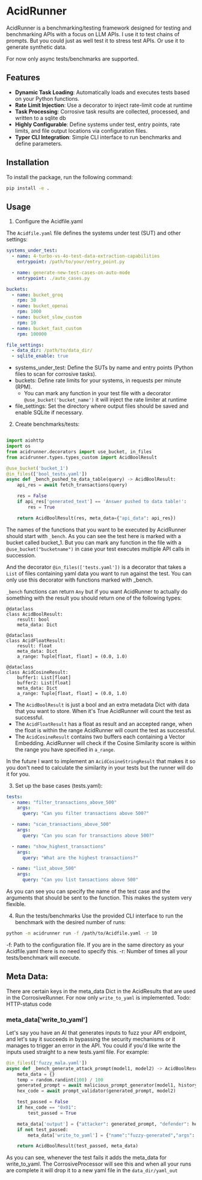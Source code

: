 # AcidRunner

AcidRunner is a benchmarking/testing framework designed for testing and
benchmarking APIs with a focus on LLM APIs. I use it to test chains of 
prompts. But you could just as well test it to stress test APIs. Or use
it to generate synthetic data.

For now only async tests/benchmarks are supported.

## Features

- **Dynamic Task Loading**: Automatically loads and executes tests based on your Python functions.
- **Rate Limit Injection**: Use a decorator to inject rate-limit code at runtime
- **Task Processing**: Corrosive task results are collected, processed, and written to a sqlite db
- **Highly Configurable**: Define systems under test, entry points, rate limits, and file output locations via configuration files.
- **Typer CLI Integration**: Simple CLI interface to run benchmarks and define parameters.

## Installation

To install the package, run the following command:

```bash
pip install -e .
```

## Usage
1. Configure the Acidfile.yaml

The `Acidfile.yaml` file defines the systems under test (SUT) and other settings:

```yaml
systems_under_test:
  - name: 4-turbo-vs-4o-test-data-extraction-capabilities
    entrypoint: /path/to/your/entry_point.py

  - name: generate-new-test-cases-on-auto-mode
    entrypoint: ./auto_cases.py

buckets:
  - name: bucket_groq
    rpm: 30
  - name: bucket_openai
    rpm: 1000
  - name: bucket_slow_custom
    rpm: 10
  - name: bucket_fast_custom
    rpm: 100000

file_settings:
  - data_dir: /path/to/data_dir/
  - sqlite_enable: true
```

- systems_under_test: Define the SUTs by name and entry points (Python files to scan for corrosive tasks).
- buckets: Define rate limits for your systems, in requests per minute (RPM).
  - You can mark any function in your test file with a decorator `@use_bucket('bucket_name')` it will inject the rate limiter at runtime
- file_settings: Set the directory where output files should be saved and enable SQLite if necessary.

2. Create benchmarks/tests:

```python

import aiohttp
import os
from acidrunner.decorators import use_bucket, in_files
from acidrunner.types.types_custom import AcidBoolResult

@use_bucket('bucket_1')
@in_files(['bool_tests.yaml'])
async def _bench_pushed_to_data_table(query) -> AcidBoolResult:
    api_res = await fetch_transactions(query)

    res = False
    if api_res['generated_text'] == 'Answer pushed to data table!':
        res = True

    return AcidBoolResult(res, meta_data={"api_data": api_res})
```

The names of the functions that you want to be executed by AcidRunner
should start with `_bench`. As you can see the test here is marked with
a bucket called bucket_1. But you can mark any function in the file with
a `@use_bucket("bucketname")` in case your test executes multiple API calls
in succession. 


And the decorator `@in_files(['tests.yaml'])` is a
decorator that takes a `List` of files containing yaml data you want to
run against the test. You can only use this decorator with functions
marked with \_bench. 

`_bench` functions can return `Any` but if you want AcidRunner to
actually do something with the result you should return one of the following
types:

```
@dataclass
class AcidBoolResult:
    result: bool
    meta_data: Dict

@dataclass
class AcidFloatResult:
    result: float 
    meta_data: Dict
    a_range: Tuple[float, float] = (0.0, 1.0)

@dataclass
class AcidCosineResult:
    buffer1: List[float]
    buffer2: List[float]
    meta_data: Dict 
    a_range: Tuple[float, float] = (0.0, 1.0)
```

- The `AcidBoolResult` is just a bool and an extra metadata Dict with data that
you want to store. When it's True AcidRunner will count the test as
successful. 
- The `AcidFloatResult` has a float as result and an accepted range,
  when the float is within the range AcidRunner will count the test as
  successful. 
- The `AcidCosineResult` contains two buffers each containing a Vector
  Embedding. AcidRunner will check if the Cosine Similarity score is
  within the range you have specified in `a_range`.

In the future I want to implement an `AcidCosineStringResult` that makes
it so you don't need to calculate the similarity in your tests but the
runner will do it for you.


3. Set up the base cases (tests.yaml):
``` yaml
tests:
  - name: "filter_transactions_above_500"
    args:
      query: "Can you filter transactions above 500?"

  - name: "scan_transactions_above_500"
    args:
      query: "Can you scan for transactions above 500?"

  - name: "show_highest_transactions"
    args:
      query: "What are the highest transactions?"

  - name: "list_above_500"
    args:
      query: "Can you list tansactions above 500"
```

As you can see you can specify the name of the test case and the
arguments that should be sent to the function. This makes the system
very flexible.

4. Run the tests/benchmarks
Use the provided CLI interface to run the benchmark with the desired number of runs:

```bash
python -m acidrunner run -f /path/to/Acidfile.yaml -r 10
```
-f: Path to the configuration file. If you are in the same directory as your Acidfile.yaml there is no need to specify this.
-r: Number of times all your tests/benchmark will execute.

## Meta Data:

There are certain keys in the meta_data Dict in the AcidResults that are
used in the CorrosiveRunner. For now only `write_to_yaml` is
implemented. Todo: HTTP-status code

### meta_data['write_to_yaml']
Let's say you have an AI that generates inputs to fuzz your API
endpoint, and let's say it succeeds in bypassing the security mechanisms
or it manages to trigger an error in the API. You could if you'd like
write the inputs used straight to a new tests.yaml file. For example:

``` python
@in_files(['fuzzy_mala.yaml'])
async def _bench_generate_attack_prompt(model1, model2) -> AcidBoolResult:
    meta_data = {}
    temp = random.randint(100) / 100
    generated_prompt = await malicious_prompt_generator(model1, history, temp)
    hex_code = await prompt_validator(generated_prompt, model2)

    test_passed = False
    if hex_code == "0x01":
        test_passed = True 

    meta_data['output'] = {"attacker": generated_prompt, "defender": hex_code}
    if not test_passed:
        meta_data['write_to_yaml'] = {"name":"fuzzy-generated","args": {"attacker": generated_prompt.strip()}}

    return AcidBoolResult(test_passed, meta_data)
```

As you can see, whenever the test fails it adds the meta_data for
write_to_yaml. The CorrosiveProcessor will see this and when all your
runs are complete it will drop it to a new yaml file in the
`data_dir/yaml_out`


